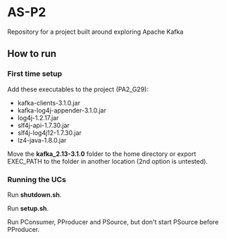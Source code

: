 # AS-P2
Repository for a project built around exploring Apache Kafka

## How to run

### **First time setup**
Add these executables to the project (PA2_G29):
- kafka-clients-3.1.0.jar
- kafka-log4j-appender-3.1.0.jar
- log4j-1.2.17.jar
- slf4j-api-1.7.30.jar
- slf4j-log4j12-1.7.30.jar
- lz4-java-1.8.0.jar

Move the **kafka_2.13-3.1.0** folder to the home directory or export EXEC_PATH to the folder in another location (2nd option is untested).

### **Running the UCs**

Run **shutdown.sh**.

Run **setup.sh**.

Run PConsumer, PProducer and PSource, but don't start PSource before PProducer.
